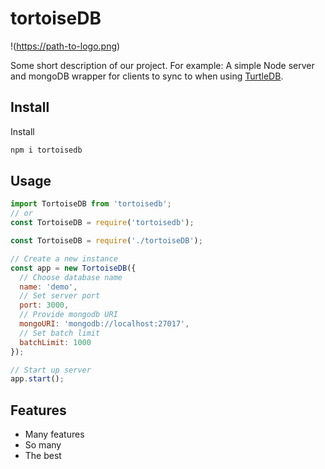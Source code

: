 # tortoiseDB

!(https://path-to-logo.png)

Some short description of our project. For example: A simple Node server and mongoDB wrapper for clients to sync to when using [TurtleDB](https://link-to-turtle-DB-github.com).

## Install

Install

```javascript
npm i tortoisedb
```

## Usage

```javascript
import TortoiseDB from 'tortoisedb';
// or
const TortoiseDB = require('tortoisedb');
```

```javascript
const TortoiseDB = require('./tortoiseDB');

// Create a new instance
const app = new TortoiseDB({
  // Choose database name
  name: 'demo',
  // Set server port
  port: 3000,
  // Provide mongodb URI
  mongoURI: 'mongodb://localhost:27017',
  // Set batch limit
  batchLimit: 1000
});

// Start up server
app.start();
```

## Features

- Many features
- So many
- The best

